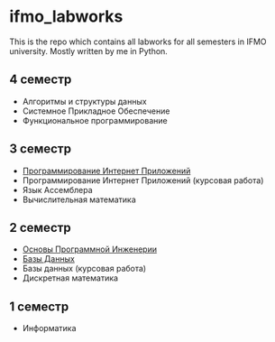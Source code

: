 # ifmo_labworks
This is the repo which contains all labworks for all semesters in IFMO university. Mostly written by me in Python.

## 4 семестр
- Алгоритмы и структуры данных
- Системное Прикладное Обеспечение
- Функциональное программирование

## 3 семестр
- [Программирование Интернет Приложений](https://se.ifmo.ru/courses/software-engineering-basics)
- Программирование Интернет Приложений (курсовая работа)
- Язык Ассемблера
- Вычислительная математика

## 2 семестр
- [Основы Программной Инженерии](https://se.ifmo.ru/courses/software-engineering-basics)
- [Базы Данных](https://se.ifmo.ru/courses/db)
- Базы данных (курсовая работа)
- Дискретная математика

## 1 семестр
- Информатика
